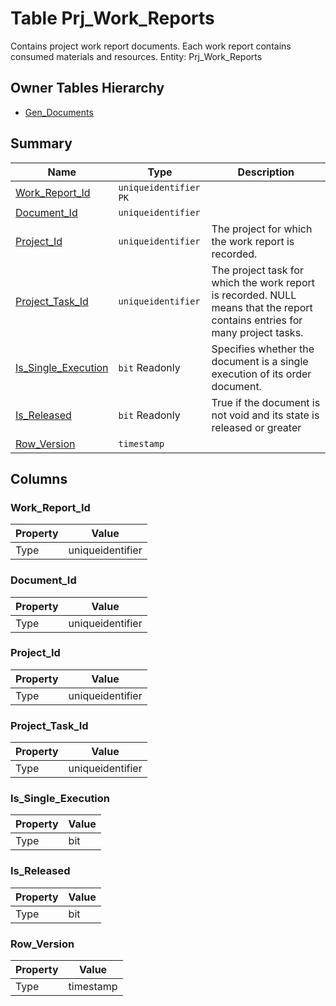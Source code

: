 # Table Prj_Work_Reports

Contains project work report documents. Each work report contains consumed materials and resources. Entity: Prj_Work_Reports

## Owner Tables Hierarchy

* [Gen_Documents](Gen_Documents.md)

## Summary

| Name | Type | Description |
| - | - | --- |
|[Work_Report_Id](#work_report_id)|`uniqueidentifier` `PK`||
|[Document_Id](#document_id)|`uniqueidentifier` ||
|[Project_Id](#project_id)|`uniqueidentifier` |The project for which the work report is recorded.|
|[Project_Task_Id](#project_task_id)|`uniqueidentifier` |The project task for which the work report is recorded. NULL means that the report contains entries for many project tasks.|
|[Is_Single_Execution](#is_single_execution)|`bit` Readonly|Specifies whether the document is a single execution of its order document.|
|[Is_Released](#is_released)|`bit` Readonly|True if the document is not void and its state is released or greater|
|[Row_Version](#row_version)|`timestamp` ||

## Columns

### Work_Report_Id

| Property | Value |
| - | - |
|Type|uniqueidentifier|

### Document_Id

| Property | Value |
| - | - |
|Type|uniqueidentifier|

### Project_Id

| Property | Value |
| - | - |
|Type|uniqueidentifier|

### Project_Task_Id

| Property | Value |
| - | - |
|Type|uniqueidentifier|

### Is_Single_Execution

| Property | Value |
| - | - |
|Type|bit|

### Is_Released

| Property | Value |
| - | - |
|Type|bit|

### Row_Version

| Property | Value |
| - | - |
|Type|timestamp|


